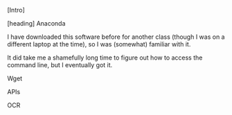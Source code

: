 [Intro]

[heading] Anaconda 

I have downloaded this software before for another class (though I was on a different laptop at the time),
so I was (somewhat) familiar with it.

It did take me a shamefully long time to figure out how to access the command line, but I eventually got it. 

Wget

APIs

OCR
